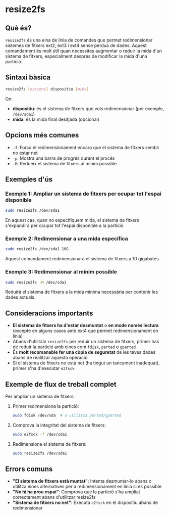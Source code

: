 # resize2fs

## Què és?

`resize2fs` és una eina de línia de comandes que permet redimensionar sistemes de fitxers ext2, ext3 i ext4 sense pèrdua de dades. Aquest comandament és molt útil quan necessites augmentar o reduir la mida d'un sistema de fitxers, especialment després de modificar la mida d'una partició.

## Sintaxi bàsica

```bash
resize2fs [opcions] dispositiu [mida]
```

On:

- **dispositiu**: és el sistema de fitxers que vols redimensionar (per exemple, `/dev/sda1`)
- **mida**: és la mida final desitjada (opcional)

## Opcions més comunes

- `-f`: Força el redimensionament encara que el sistema de fitxers sembli no estar net
- `-p`: Mostra una barra de progrés durant el procés
- `-M`: Redueix el sistema de fitxers al mínim possible

## Exemples d'ús

### Exemple 1: Ampliar un sistema de fitxers per ocupar tot l'espai disponible

```bash
sudo resize2fs /dev/sda1
```

En aquest cas, quan no especifiquem mida, el sistema de fitxers s'expandirà per ocupar tot l'espai disponible a la partició.

### Exemple 2: Redimensionar a una mida específica

```bash
sudo resize2fs /dev/sda1 10G
```

Aquest comandament redimensionarà el sistema de fitxers a 10 gigabytes.

### Exemple 3: Redimensionar al mínim possible

```bash
sudo resize2fs -M /dev/sda1
```

Reduirà el sistema de fitxers a la mida mínima necessària per contenir les dades actuals.

## Consideracions importants

- **El sistema de fitxers ha d'estar desmuntat** o **en mode només lectura** (excepte en alguns casos amb ext4 que permet redimensionament en línia)
- Abans d'utilitzar `resize2fs` per reduir un sistema de fitxers, primer has de reduir la partició amb eines com `fdisk`, `parted` o `gparted`
- És **molt recomanable fer una còpia de seguretat** de les teves dades abans de realitzar aquesta operació
- Si el sistema de fitxers no està net (ha tingut un tancament inadequat), primer s'ha d'executar `e2fsck`

## Exemple de flux de treball complet

Per ampliar un sistema de fitxers:

1. Primer redimensiona la partició:

   ```bash
   sudo fdisk /dev/sda  # o utilitza parted/gparted
   ```

2. Comprova la integritat del sistema de fitxers:

   ```bash
   sudo e2fsck -f /dev/sda1
   ```

3. Redimensiona el sistema de fitxers:
   ```bash
   sudo resize2fs /dev/sda1
   ```

## Errors comuns

- **"El sistema de fitxers està muntat"**: Intenta desmuntar-lo abans o utilitza eines alternatives per a redimensionament en línia si és possible
- **"No hi ha prou espai"**: Comprova que la partició s'ha ampliat correctament abans d'utilitzar resize2fs
- **"Sistema de fitxers no net"**: Executa `e2fsck` en el dispositiu abans de redimensionar
